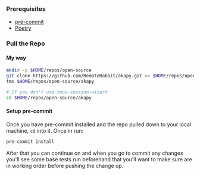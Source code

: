 ### Prerequisites
- [pre-commit](https://pre-commit.com/)
- [Poetry](https://python-poetry.org/)

### Pull the Repo

#### My way

```sh
mkdir -p $HOME/repos/open-source
git clone https://github.com/RemoteRabbit/akapy.git >> $HOME/repos/open-source
tms $HOME/repos/open-source/akapy

# If you don't use tmux-session-wizard
cd $HOME/repos/open-source/akapy
```

#### Setup pre-commit

Once you have pre-commit installed and the repo pulled down to your local machine, `cd` into it. Once in run:

```sh
pre-commit install
```

After that you can continue on and when you go to commit any changes you'll see some base tests run beforehand that you'll want to make sure are in
working order before pushing the change up.
